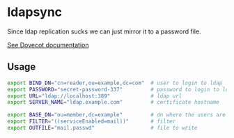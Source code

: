 # ldapsync

Since ldap replication sucks we can just mirror it to a password file.

[See Dovecot documentation](https://doc.dovecot.org/configuration_manual/authentication/passwd_file/)

## Usage

```sh
export BIND_DN="cn=reader,ou=example,dc=com"  # user to login to ldap
export PASSWORD="secret-password-337"         # password to login to ldap
export URL="ldap://localhost:389"             # ldap url
export SERVER_NAME="ldap.example.com"         # certificate hostname

export BASE_DN="ou=member,dc=example"         # dn where the users are
export FILTER="((serviceEnabled=mail))"       # filter
export OUTFILE="mail.passwd"                  # file to write
```

